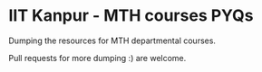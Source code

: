 # IIT Kanpur - MTH courses PYQs

Dumping the resources for MTH departmental courses. 

Pull requests for more dumping :) are welcome.